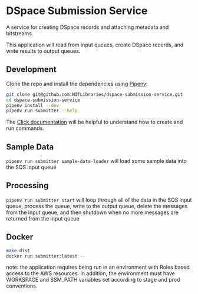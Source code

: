 # DSpace Submission Service

A service for creating DSpace records and attaching metadata
and bitstreams.

This application will read from input queues, create DSpace records, and write
results to output queues.

## Development

Clone the repo and install the dependencies using [Pipenv](https://docs.pipenv.org/):

```bash
git clone git@github.com:MITLibraries/dspace-submission-service.git
cd dspace-submission-service
pipenv install --dev
pipenv run submitter --help
```

The [Click documentation](https://click.palletsprojects.com/en/8.0.x/quickstart/)
will be helpful to understand how to create and run commands.

## Sample Data

`pipenv run submitter sample-data-loader` will load some sample data into the SQS input queue

## Processing

`pipenv run submitter start` will loop through all of the data in the SQS input queue, process the queue,
write to the output queue, delete the messages from the input queue, and then shutdown when no
more messages are returned from the input queue

## Docker

```bash
make dist
docker run submitter:latest --
```

note: the application requires being run in an environment with Roles based access to the AWS resources. in addition, the environment must have WORKSPACE and SSM_PATH variables set according to stage and prod conventions.
